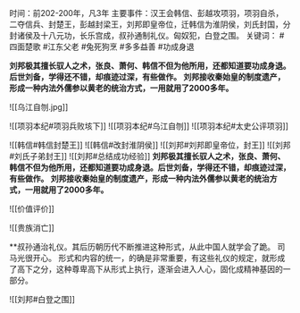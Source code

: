时间：前202-200年，凡3年
主要事件：汉王会韩信、彭越攻项羽，项羽自杀，二夺信兵、封楚王，彭越封梁王，刘邦即皇帝位，迁韩信为淮阴侯，刘氏封国，分封诸侯及十八元功，长乐宫成，叔孙通制礼仪。匈奴犯，白登之围。
关键词： #四面楚歌 #江东父老 #兔死狗烹 #多多益善 #功成身退 

**刘邦极其擅长驭人之术，张良、萧何、韩信不但为他所用，还都知道要功成身退。后世刘备，学得还不错，却痕迹过深，有些做作。**
**刘邦接收秦始皇的制度遗产，形成一种内法外儒参以黄老的统治方式，一用就用了2000多年。**


![[乌江自刎.jpg]]


![[项羽本纪#项羽兵败垓下]]
![[项羽本纪#乌江自刎]]
![[项羽本纪#太史公评项羽]]

![[韩信#韩信封楚王]]
![[韩信#改封淮阴侯]]
![[刘邦#刘邦即皇帝位，封王]]
![[刘邦#刘氏子弟封王]]
![[刘邦#总结成功经验]]
**刘邦极其擅长驭人之术，张良、萧何、韩信不但为他所用，还都知道要功成身退。后世刘备，学得还不错，却痕迹过深，有些做作。**
**刘邦接收秦始皇的制度遗产，形成一种内法外儒参以黄老的统治方式，一用就用了2000多年。**

![[价值评价]]

![[贵族消亡]]

**叔孙通治礼仪。其后历朝历代不断推进这种形式，从此中国人就学会了跪。
司马光很开心。
形式和内容的统一，的确是非常重要，有这些礼仪的规定，就形成了高下之分，这种尊卑高下从形式上执行，逐渐会进入人心，固化成精神基因的一部分。

![[刘邦#白登之围]]